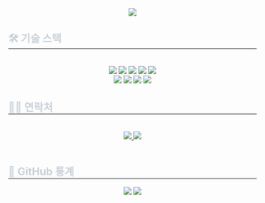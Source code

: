 <div align= "center">
    <img src="https://capsule-render.vercel.app/api?type=waving&color=00eeff&height=180&text=Swon's%20GitHub&animation=&fontColor=ffffff&fontSize=50" />
    </div>
    <div style="text-align: left;">
    <h2 style="border-bottom: 1px solid #21262d; color: #c9d1d9;"> 🛠️ 기술 스택 </h2> <br> 
    <div  align= "center"> <img src="https://img.shields.io/badge/Discord-5865F2?style=flat&logo=Discord&logoColor=white">
          <img src="https://img.shields.io/badge/Github-181717?style=flat&logo=Github&logoColor=white">
          <img src="https://img.shields.io/badge/Java-007396?style=flat&logo=Java&logoColor=white">
          <img src="https://img.shields.io/badge/Javascript-F7DF1E?style=flat&logo=Javascript&logoColor=white">
          <img src="https://img.shields.io/badge/MariaDB-003545?style=flat&logo=MariaDB&logoColor=white">
          <br/><img src="https://img.shields.io/badge/React-61DAFB?style=flat&logo=React&logoColor=white">
          <img src="https://img.shields.io/badge/Spring-6DB33F?style=flat&logo=Spring&logoColor=white">
          <img src="https://img.shields.io/badge/Spring Boot-6DB33F?style=flat&logo=Spring Boot&logoColor=white">
          <img src="https://img.shields.io/badge/Git-F05032?style=flat&logo=Git&logoColor=white">
          </div>
    </div>
    <div style="text-align: left;">
    <h2 style="border-bottom: 1px solid #21262d; color: #c9d1d9;"> 🧑‍💻 연락처 </h2> <br> 
    <div align= "center"> <a href=tndnjs13364@gmail.com> <img src="https://img.shields.io/badge/Notion-000000?style=flat&logo=Notion&logoColor=white&link=tndnjs13364@gmail.com"> </a>
         <a href=mailto:tndnjs13364@gmail.com> <img src="https://img.shields.io/badge/Gmail-EA4335?style=flat&logo=Gmail&logoColor=white&link=mailto:tndnjs13364@gmail.com"> </a>
          </div>  <br> 
    <div align= "center">  </div> 
    </div>
    <div style="text-align: left;"> 
    <h2 style="border-bottom: 1px solid #21262d; color: #c9d1d9;"> 🏅 GitHub 통계 </h2> <div align= "center">
        <img src="https://github-readme-stats.vercel.app/api?username=chswon&custom_title=chswon's Github Stat&bg_color=180,000000,&title_color=000000&text_color=000000"
        /> <img src="https://github-readme-stats.vercel.app/api/top-langs/?username=chswon&layout=compact&bg_color=180,000000,&title_color=000000&text_color=000000"
          /> </div> 
    </div>
    

